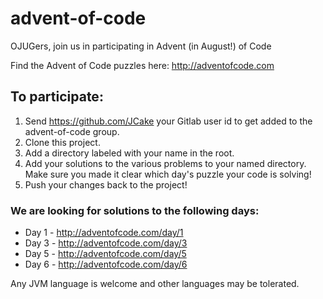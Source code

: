 # advent-of-code
OJUGers, join us in participating in Advent (in August!) of Code

Find the Advent of Code puzzles here:  http://adventofcode.com

## To participate:
1. Send https://github.com/JCake your Gitlab user id to get added to the advent-of-code group.
1. Clone this project.
1. Add a directory labeled with your name in the root.
1. Add your solutions to the various problems to your named directory.  Make sure you made it clear which day's puzzle your code is solving!
1. Push your changes back to the project!

### We are looking for solutions to the following days:
* Day 1 - http://adventofcode.com/day/1
* Day 3 - http://adventofcode.com/day/3
* Day 5 - http://adventofcode.com/day/5
* Day 6 - http://adventofcode.com/day/6

Any JVM language is welcome and other languages may be tolerated.
